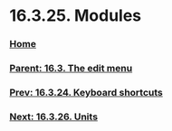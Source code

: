 # 16.3.25. Modules

### [Home](./00-home.md)
### [Parent: 16.3. The edit menu](./16-03-00-the-edit-menu.md)
### [Prev: 16.3.24. Keyboard shortcuts](./16-03-24-keyboard-shortcuts.md)
### [Next: 16.3.26. Units](./16-03-26-units.md)
